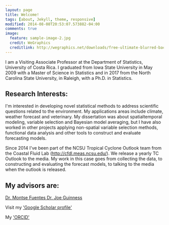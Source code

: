 ```yaml
---
layout: page
title: Welcome!
tags: [about, Jekyll, theme, responsive]
modified: 2014-08-08T20:53:07.573882-04:00
comments: true
image:
  feature: sample-image-2.jpg
  credit: WeGraphics
  creditlink: http://wegraphics.net/downloads/free-ultimate-blurred-background-pack/
---
```


I am a Visiting Associate Professor at the Department of Statistics, University of Costa Rica. I graduated from Iowa State University in May 2009 with a Master of Science in Statistics and in 2017 from the North Carolina State University, in Raleigh, with a Ph.D. in Statistics. 

## Research Interests:

I'm interested in developing novel statistical methods to address scientific questions related to the environment. My applications areas include climate, weather forecast and veterinary. My dissertation was about spatialtemporal modeling, variable selection and Bayesian model averaging, but I have also worked in other projects applying non-spatial variable selection methods, functional data analysis and other tools to construct and evaluate forecasting models.


Since 2014 I've been part of the NCSU Tropical Cyclone Outlook team from the Coastal Fluid Lab (http://cfdl.meas.ncsu.edu/). We release a yearly TC Outlook to the media. My work in this case goes from collecting the data, to constructing and evaluating the forecast models, to talking to the media when the outlook is released.

## My advisors are:

<a markdown="0" href="http://www4.stat.ncsu.edu/~fuentes/" class="btn"> Dr. Montse Fuentes </a> <a markdown="0" href="http://www4.stat.ncsu.edu/~guinness/" class="btn"> Dr. Joe Guinness </a>


Visit my ['Google Scholar profile'](https://scholar.google.com/citations?user=8Viy0j4AAAAJ&hl=en)

My ['ORCID'](https://orcid.org/0000-0002-7703-3578)

